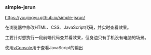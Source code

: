### simple-jsrun

https://youjingyu.github.io/simple-jsrun/

在浏览器中修改HTML、CSS、JavaScript代码，并实时查看效果。

主要针对想执行一段前端代码查并看效果，但身边只有手机没有电脑的场景。

使用[vConsole](https://github.com/Tencent/vConsole)用于查看JavaScript的输出
